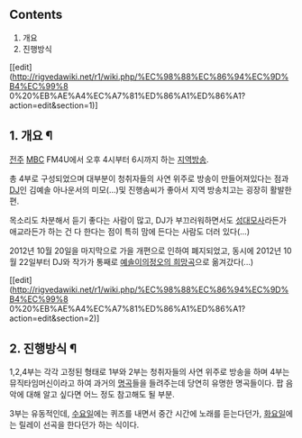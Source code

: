 ## Contents

    

1. 개요 
2. 진행방식 

[[edit](http://rigvedawiki.net/r1/wiki.php/%EC%98%88%EC%86%94%EC%9D%B4%EC%99%8
0%20%EB%AE%A4%EC%A7%81%ED%86%A1%ED%86%A1?action=edit&section=1)]

## 1. 개요 ¶

  

[전주](%EC%A0%84%EC%A3%BC.md) [MBC](MBC.md) FM4U에서 오후 4시부터 6시까지 하는
[지역방송](%EC%A7%80%EC%97%AD%EB%B0%A9%EC%86%A1.md).

  

총 4부로 구성되었으며 대부분이 청취자들의 사연 위주로 방송이 만들어져있다는 점과 [DJ](DJ.md)인 김예솔 아나운서의
미모(...)및 진행솜씨가 좋아서 지역 방송치고는 굉장히 활발한 편.  

목소리도 차분해서 듣기 좋다는 사람이 많고, DJ가 부끄러워하면서도
[성대모사](%EC%84%B1%EB%8C%80%EB%AA%A8%EC%82%AC.md)라든가 애교라든가 하는 건 다 한다는 점이 특히
맘에 든다는 사람도 더러 있다(...)

  

2012년 10월 20일을 마지막으로 가을 개편으로 인하여 폐지되었고, 동시에 2012년 10월 22일부터 DJ와 작가가 통째로 [예솔이의정오의 희망곡](%EC%98%88%EC%86%94%EC%9D%B4%EC%9D%98%20%EC%A0%95%EC%98%A4%EC%9D%98%20%ED%9D%AC%EB%A7%9D%EA%B3%A1.md)으로 옮겨갔다(...)  

[[edit](http://rigvedawiki.net/r1/wiki.php/%EC%98%88%EC%86%94%EC%9D%B4%EC%99%8
0%20%EB%AE%A4%EC%A7%81%ED%86%A1%ED%86%A1?action=edit&section=2)]

## 2. 진행방식 ¶

  

1,2,4부는 각각 고정된 형태로 1부와 2부는 청취자들의 사연 위주로 방송을 하며 4부는 뮤직타임머신이라고 하여 과거의
[명곡](%EB%AA%85%EA%B3%A1.md)들을 들려주는데 당연히 유명한 명곡들이다. 팝 음악에 대해 알고 싶다면 어느 정도
참고해도 될 부분.

  

3부는 유동적인데, [수요일](%EC%88%98%EC%9A%94%EC%9D%BC.md)에는 퀴즈를 내면서 중간 시간에 노래를
듣는다던가, [화요일](%ED%99%94%EC%9A%94%EC%9D%BC.md)에는 릴레이 선곡을 한다던가 하는 식이다.

  

